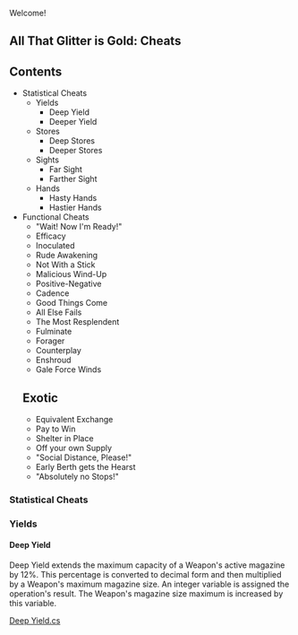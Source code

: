 Welcome!

## All That Glitter is Gold: Cheats

## Contents
* Statistical Cheats
  * Yields
    * Deep Yield
    * Deeper Yield 
  * Stores
    * Deep Stores
    * Deeper Stores
  * Sights
    * Far Sight
    * Farther Sight
  * Hands
    * Hasty Hands
    * Hastier Hands
* Functional Cheats
  * "Wait! Now I'm Ready!"
  * Efficacy
  * Inoculated
  * Rude Awakening
  * Not With a Stick
  * Malicious Wind-Up
  * Positive-Negative
  * Cadence
  * Good Things Come
  * All Else Fails
  * The Most Resplendent
  * Fulminate
  * Forager
  * Counterplay
  * Enshroud
  * Gale Force Winds
  ## Exotic
  * Equivalent Exchange
  * Pay to Win
  * Shelter in Place
  * Off your own Supply
  * "Social Distance, Please!"
  * Early Berth gets the Hearst
  * "Absolutely no Stops!"
 
### Statistical Cheats
### Yields
#### Deep Yield
Deep Yield extends the maximum capacity of a Weapon's active magazine by 12%. This percentage is converted to decimal form and then multiplied by a Weapon's maximum magazine size. An integer variable is assigned the operation's result. The Weapon's magazine size maximum is increased by this variable. 

[Deep Yield.cs](/Assets/Scripts/Weapons/Magazine_Cheats/DeepYield.cs)
